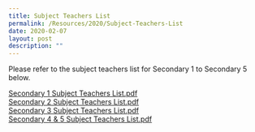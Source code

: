 ```yaml
---
title: Subject Teachers List
permalink: /Resources/2020/Subject-Teachers-List
date: 2020-02-07
layout: post
description: ""
---
```

Please refer to the subject teachers list for Secondary 1 to Secondary 5 below.  
  
[Secondary 1 Subject Teachers List.pdf](/files/Secondary%201%20Subject%20Teachers%20List.pdf)
<br> [Secondary 2 Subject Teachers List.pdf](/files/Secondary%202%20Subject%20Teachers%20List.pdf)
<br> [Secondary 3 Subject Teachers List.pdf](/files/Secondary%203%20Subject%20Teachers%20List.pdf)
<br> [Secondary 4 & 5 Subject Teachers List.pdf](/files/Secondary%204%20&%205%20Subject%20Teachers%20List.pdf)
